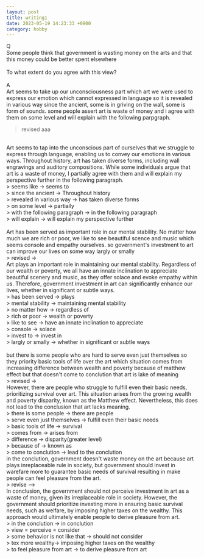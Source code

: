 ```yaml
---
layout: post
title: writing1
date: 2023-05-19 14:23:33 +0900
category: hobby
---
```

Q
<br/>
Some people think that government is wasting money on the arts and that this money could be better spent elsewhere
<br/>
<br/>
To what extent do you agree with this view?
<br/>
<br/>
A
<br/>
Art seems to take up our unconsciousness part which art we were used to express our emotion which cannot expressed in language so it is revealed in various way since the ancient, some is in griving on the wall, some is form of sounds. some people assert art is waste of money and i agree with them on some level and will explain with the following parpgraph.
<br/>
> revised 
aaa
<br/>
Art seems to tap into the unconscious part of ourselves that we struggle to express through language, enabling us to convey our emotions in various ways. Throughout history, art has taken diverse forms, including wall engravings and auditory compositions. While some individuals argue that art is a waste of money, I partially agree with them and will explain my perspective further in the following paragraph.
<br/>
> seems like -> seems to
<br/>
> since the ancient -> Throughout history
<br/>
> revealed in various way -> has taken diverse forms
<br/>
> on some level -> partially
<br/>
> with the following paragraph -> in the following paragraph
<br/>
> will explain -> will explain my perspective further
<br/>
<br/>
Art has been served as important role in our mental stability. No matter how much we are rich or poor, we like to see beautiful scence and music which seems console and empathy ourselves. so government's investment to art can improve our lives on some way largly or smally
<br/>
> revised ->
<br/>
Art plays an important role in maintaining our mental stability. Regardless of our wealth or poverty, we all have an innate inclination to appreciate beautiful scenery and music, as they offer solace and evoke empathy within us. Therefore, government investment in art can significantly enhance our lives, whether in significant or subtle ways.
<br/>
> has been served -> plays
<br/>
> mental stability -> maintaining mental stability
<br/>
> no matter how -> regardless of 
<br/>
> rich or poor -> wealth or poverty
<br/>
> like to see -> have an innate inclination to appreciate
<br/>
> console -> solace
<br/>
> invest to -> invest in
<br/>
> largly or smally -> whether in significant or subtle ways
<br/>
<br/>
but there is some people who are hard to serve even just themselves so they priority basic tools of life over the art which situation comes from increasing difference between wealth and poverty because of matthew effect but that doesn't come to conclution that art is lake of meaning
<br/>
> revised ->
<br/>
However, there are people who struggle to fulfill even their basic needs, prioritizing survival over art. This situation arises from the growing wealth and poverty disparity, known as the Matthew effect. Nevertheless, this does not lead to the conclusion that art lacks meaning.
<br/>
> there is some people -> there are people
<br/>
> serve even just themselves -> fulfill even their basic needs
<br/>
> basic tools of life -> survival
<br/>
> comes from -> arises from
<br/>
> difference -> disparity(greater level)
<br/>
> because of -> known as
<br/>
> come to conclution -> lead to the conclution
<br/>
in the conclution, government doesn't waste money on the art because art plays inreplaceable rule in society, but government should invest in warefare more to guarantee basic needs of survival resulting in make people can feel pleasure from the art.
<br/>
> revise -->
<br/>
In conclusion, the government should not perceive investment in art as a waste of money, given its irreplaceable role in society. However, the government should prioritize investing more in ensuring basic survival needs, such as welfare, by imposing higher taxes on the wealthy. This approach would ultimately enable people to derive pleasure from art.
<br/>
> in the conclution -> in conclution
<br/>
> view = perceive = consider
<br/>
> some behavior is not like that -> should not consider
<br/>
> tex more wealthy-> imposing higher taxes on the wealthy
<br/>
> to feel pleasure from art -> to derive pleasure from art
